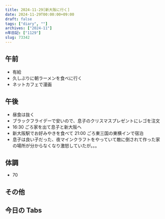 ```yaml
---
title: 2024-11-29[新大阪に行く]
date: 2024-11-29T00:00:00+09:00
draft: false
tags: ["diary", ""]
archives: ["2024-11"]
n年日記: ["1129"]
slug: 73342
---
```


## 午前

- 有給
- 久しぶりに朝ラーメンを食べに行く
- ネットカフェで漫画

## 午後

- 昼食は抜く
- ブラックフライデーで安いので、息子のクリスマスプレゼントにレゴを注文
- 16:30 ごろ家を出て息子と新大阪へ
- 新大阪駅でお好みやきを食べて 21:00 ごろ東三国の東横インで宿泊
- 息子は良い子だった、夜マインクラフトをやっていて敵に倒されて作った家の場所が分からなくなり激怒していたが。。。

## 体調

- 70

## その他

## 今日の Tabs
